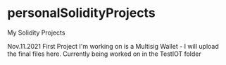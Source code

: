 # personalSolidityProjects
My Solidity Projects

Nov.11.2021 First Project I'm working on is a Multisig Wallet - I will upload the final files here. Currently being worked on in the TestIOT folder
